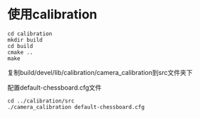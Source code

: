 # 使用calibration
```
cd calibration
mkdir build
cd build 
cmake ..
make 
```
复制build/devel/lib/calibration/camera_calibration到src文件夹下


配置default-chessboard.cfg文件
```
cd ../calibration/src
./camera_calibration default-chessboard.cfg
```